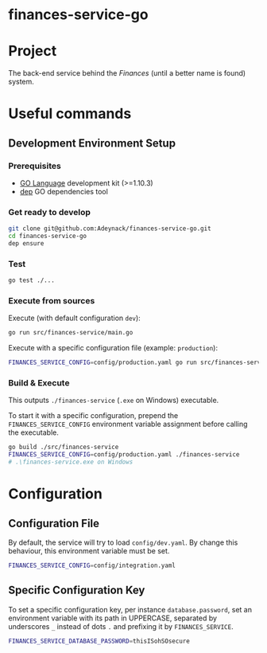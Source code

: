 finances-service-go
===

# Project

The back-end service behind the _Finances_ (until a better name is found) system.

# Useful commands

## Development Environment Setup

### Prerequisites

* [GO Language](https://golang.org/doc/install) development kit (>=1.10.3)
* [dep](https://golang.github.io/dep/docs/installation.html) GO dependencies tool

### Get ready to develop

```bash
git clone git@github.com:Adeynack/finances-service-go.git
cd finances-service-go
dep ensure
```

### Test

```bash
go test ./...
```

### Execute from sources

Execute (with default configuration `dev`):
```bash
go run src/finances-service/main.go
```

Execute with a specific configuration file (example: `production`):
```bash
FINANCES_SERVICE_CONFIG=config/production.yaml go run src/finances-service/main.go
```

### Build & Execute

This outputs `./finances-service` (`.exe` on Windows) executable.

To start it with a specific configuration, prepend the `FINANCES_SERVICE_CONFIG` environment
variable assignment before calling the executable.

```bash
go build ./src/finances-service
FINANCES_SERVICE_CONFIG=config/production.yaml ./finances-service
# .\finances-service.exe on Windows
```

# Configuration

## Configuration File

By default, the service will try to load `config/dev.yaml`. By change this
behaviour, this environment variable must be set.

```bash
FINANCES_SERVICE_CONFIG=config/integration.yaml
```

## Specific Configuration Key

To set a specific configuration key, per instance `database.password`,
set an environment variable with its path in UPPERCASE, separated by underscores `_` instead
of dots `.` and prefixing it by `FINANCES_SERVICE`.

```bash
FINANCES_SERVICE_DATABASE_PASSWORD=thisISohSOsecure
```
